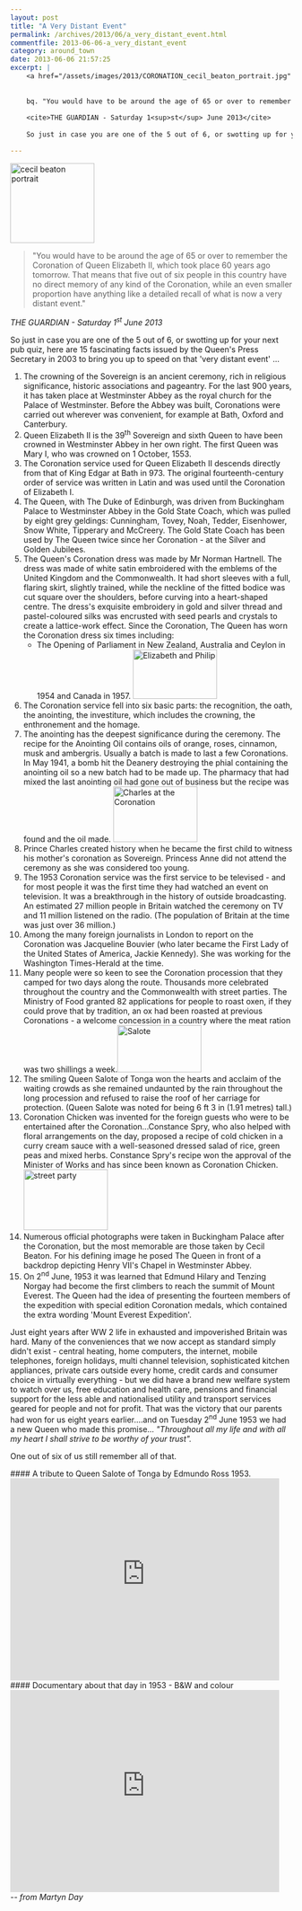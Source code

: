 ```yaml
---
layout: post
title: "A Very Distant Event"
permalink: /archives/2013/06/a_very_distant_event.html
commentfile: 2013-06-06-a_very_distant_event
category: around_town
date: 2013-06-06 21:57:25
excerpt: |
    <a href="/assets/images/2013/CORONATION_cecil_beaton_portrait.jpg" title="See larger version of - cecil beaton portrait"><img src="/assets/images/2013/CORONATION_cecil_beaton_portrait_thumb.jpg" width="150" height="142" alt="cecil beaton portrait" class="photo right" /></a>
    
    
    bq. "You would have to be around the age of 65 or over to remember the Coronation of Queen Elizabeth II, which took place 60 years ago tomorrow. That means that five out of six people in this country have no direct memory of any kind of the Coronation, while an even smaller proportion have anything like a detailed recall of what is now a very distant event."
    
    <cite>THE GUARDIAN - Saturday 1<sup>st</sup> June 2013</cite>
    
    So just in case you are one of the 5 out of 6, or swotting up for your next pub quiz, here are 15 fascinating facts issued by the Queen's Press Secretary in 2003 to bring you up to speed on that 'very distant event' ...

---
```


<a href="/assets/images/2013/CORONATION_cecil_beaton_portrait.jpg" title="See larger version of - cecil beaton portrait"><img src="/assets/images/2013/CORONATION_cecil_beaton_portrait_thumb.jpg" width="150" height="142" alt="cecil beaton portrait" class="photo right" /></a>

> "You would have to be around the age of 65 or over to remember the Coronation of Queen Elizabeth II, which took place 60 years ago tomorrow. That means that five out of six people in this country have no direct memory of any kind of the Coronation, while an even smaller proportion have anything like a detailed recall of what is now a very distant event."

<cite>THE GUARDIAN - Saturday 1<sup>st</sup> June 2013</cite>

So just in case you are one of the 5 out of 6, or swotting up for your next pub quiz, here are 15 fascinating facts issued by the Queen's Press Secretary in 2003 to bring you up to speed on that 'very distant event' ...

1.  The crowning of the Sovereign is an ancient ceremony, rich in religious significance, historic associations and pageantry. For the last 900 years, it has taken place at Westminster Abbey as the royal church for the Palace of Westminster. Before the Abbey was built, Coronations were carried out wherever was convenient, for example at Bath, Oxford and Canterbury.
2.  Queen Elizabeth II is the 39<sup>th</sup> Sovereign and sixth Queen to have been crowned in Westminster Abbey in her own right. The first Queen was Mary I, who was crowned on 1 October, 1553.
3.  The Coronation service used for Queen Elizabeth II descends directly from that of King Edgar at Bath in 973. The original fourteenth-century order of service was written in Latin and was used until the Coronation of Elizabeth I.
4.  The Queen, with The Duke of Edinburgh, was driven from Buckingham Palace to Westminster Abbey in the Gold State Coach, which was pulled by eight grey geldings: Cunningham, Tovey, Noah, Tedder, Eisenhower, Snow White, Tipperary and McCreery. The Gold State Coach has been used by The Queen twice since her Coronation - at the Silver and Golden Jubilees.
5.  The Queen's Coronation dress was made by Mr Norman Hartnell. The dress was made of white satin embroidered with the emblems of the United Kingdom and the Commonwealth. It had short sleeves with a full, flaring skirt, slightly trained, while the neckline of the fitted bodice was cut square over the shoulders, before curving into a heart-shaped centre. The dress's exquisite embroidery in gold and silver thread and pastel-coloured silks was encrusted with seed pearls and crystals to create a lattice-work effect. Since the Coronation, The Queen has worn the Coronation dress six times including:
    -   The Opening of Parliament in New Zealand, Australia and Ceylon in 1954 and Canada in 1957. <a href="/assets/images/2013/CORONATION_Elizabeth_and_Philip.jpg" title="See larger version of - Elizabeth and Philip"><img src="/assets/images/2013/CORONATION_Elizabeth_and_Philip_thumb.jpg" width="150" height="88" alt="Elizabeth and Philip" class="photo right" /></a>
6.  The Coronation service fell into six basic parts: the recognition, the oath, the anointing, the investiture, which includes the crowning, the enthronement and the homage.
7.  The anointing has the deepest significance during the ceremony. The recipe for the Anointing Oil contains oils of orange, roses, cinnamon, musk and ambergris. Usually a batch is made to last a few Coronations. In May 1941, a bomb hit the Deanery destroying the phial containing the anointing oil so a new batch had to be made up. The pharmacy that had mixed the last anointing oil had gone out of business but the recipe was found and the oil made. <a href="/assets/images/2013/CORONATION_Charles_at_the_Coronation.jpg" title="See larger version of - Charles at the Coronation"><img src="/assets/images/2013/CORONATION_Charles_at_the_Coronation_thumb.jpg" width="150" height="99" alt="Charles at the Coronation" class="photo right" /></a>
8.  Prince Charles created history when he became the first child to witness his mother's coronation as Sovereign. Princess Anne did not attend the ceremony as she was considered too young.
9.  The 1953 Coronation service was the first service to be televised - and for most people it was the first time they had watched an event on television. It was a breakthrough in the history of outside broadcasting. An estimated 27 million people in Britain watched the ceremony on TV and 11 million listened on the radio. (The population of Britain at the time was just over 36 million.)
10. Among the many foreign journalists in London to report on the Coronation was Jacqueline Bouvier (who later became the First Lady of the United States of America, Jackie Kennedy). She was working for the Washington Times-Herald at the time.
11. Many people were so keen to see the Coronation procession that they camped for two days along the route. Thousands more celebrated throughout the country and the Commonwealth with street parties. The Ministry of Food granted 82 applications for people to roast oxen, if they could prove that by tradition, an ox had been roasted at previous Coronations - a welcome concession in a country where the meat ration was two shillings a week.<a href="/assets/images/2013/CORONATION_Salote.jpg" title="See larger version of - Salote"><img src="/assets/images/2013/CORONATION_Salote_thumb.jpg" width="150" height="84" alt="Salote" class="photo right" /></a>
12. The smiling Queen Salote of Tonga won the hearts and acclaim of the waiting crowds as she remained undaunted by the rain throughout the long procession and refused to raise the roof of her carriage for protection. (Queen Salote was noted for being 6 ft 3 in (1.91 metres) tall.)
13. Coronation Chicken was invented for the foreign guests who were to be entertained after the Coronation...Constance Spry, who also helped with floral arrangements on the day, proposed a recipe of cold chicken in a curry cream sauce with a well-seasoned dressed salad of rice, green peas and mixed herbs. Constance Spry's recipe won the approval of the Minister of Works and has since been known as Coronation Chicken.<a href="/assets/images/2013/CORONATION_street_party.jpg" title="See larger version of - street party"><img src="/assets/images/2013/CORONATION_street_party_thumb.jpg" width="150" height="108" alt="street party" class="photo right" /></a>
14. Numerous official photographs were taken in Buckingham Palace after the Coronation, but the most memorable are those taken by Cecil Beaton. For his defining image he posed The Queen in front of a backdrop depicting Henry VII's Chapel in Westminster Abbey.
15. On 2<sup>nd</sup> June, 1953 it was learned that Edmund Hilary and Tenzing Norgay
    had become the first climbers to reach the summit of Mount Everest. The Queen had the idea of presenting the fourteen members of the expedition with special edition Coronation medals, which contained the extra wording 'Mount Everest Expedition'.

<div markdown="1" class="box">
Just eight years after WW 2 life in exhausted and impoverished Britain was hard. Many of the conveniences that we now accept as standard simply didn't exist - central heating, home computers, the internet, mobile telephones, foreign holidays, multi channel television, sophisticated kitchen appliances, private cars outside every home, credit cards and consumer choice in virtually everything - but we did have a brand new welfare system to watch over us, free education and health care, pensions and financial support for the less able and nationalised utility and transport services geared for people and not for profit. That was the victory that our parents had won for us eight years earlier....and on Tuesday 2<sup>nd</sup> June 1953 we had a new Queen who made this promise... <em>"Throughout all my life and with all my heart I shall strive to be worthy of your trust".</em>

One out of six of us still remember all of that.

</div>
<div markdown="1" class="box">
#### A tribute to Queen Salote of Tonga by Edmundo Ross 1953.

<iframe width="480" height="360" src="http://www.youtube-nocookie.com/embed/XXGM335fYr0?rel=0" frameborder="0" allowfullscreen>
</iframe>
</div>
<div markdown="1" class="box">
#### Documentary about that day in 1953 - B&W and colour

<iframe width="480" height="360" src="http://www.youtube-nocookie.com/embed/aGLN1kREJ2Q?rel=0" frameborder="0" allowfullscreen>
</iframe>
</div>
<cite>-- from Martyn Day</cite>

